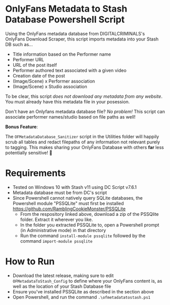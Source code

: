 # OnlyFans Metadata to Stash Database Powershell Script
Using the OnlyFans metadata database from DIGITALCRIMINALS's OnlyFans Download Scraper, this script imports metadata into your Stash DB such as...
- Title information based on the Performer name
- Performer URL
- URL of the post itself
- Performer authored text associated with a given video
- Creation date of the post
- (Image/Scene) x Performer association
- (Image/Scene) x Studio association

To be clear, this script _does not download any metadata from any website_. 
You must already have this metadata file in your posession.

Don't have an Onlyfans metadata database file? _No problem!_ This script can associate performer names/studio based on file paths as well!

**Bonus Feature**: 

The `OFMetadataDatabase_Sanitizer` script in the Utilities folder will happily scrub all tables and redact filepaths of any information not relevant purely to tagging. This makes sharing your OnlyFans Database with others **far** less potentially sensitive! 🙂

# Requirements
  - Tested on Windows 10 with Stash v11 using DC Script v7.6.1
  - Metadata database must be from DC's script
  - Since Powershell cannot natively query SQLite databases, the Powershell module "PSSQLite" must first be installed https://github.com/RamblingCookieMonster/PSSQLite
    * From the respository linked above, download a zip of the PSSQlite folder. Extract it wherever you like.
    * In the folder you extracted PSSQLite to, open a Powershell prompt (in Administrative mode) in that directory
    * Run the command `install-module pssqlite` followed by the command `import-module pssqlite`

# How to Run
- Download the latest release, making sure to edit `OFMetadataToStash_Config` to define where your OnlyFans content is, as well as the location of your Stash Database file
- Ensure you've installed PSSQLite as described in the section above
- Open Powershell, and run the command `.\ofmetadatatostash.ps1`
